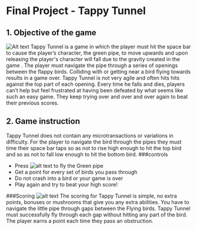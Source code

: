 # Final Project - Tappy Tunnel
## 1. Objective of the game
![Alt text](https://i.imgur.com/yOodX9p.gif)
Tappy Tunnel is a game in which the player must hit the space bar to cause the player’s character, the green pipe,
to move upwards and upon releasing the player's character will fall due to the gravity created in the game . The player must navigate the pipe through a series of openings between the flappy birds.
Colliding with or getting near a bird flying towards results in a game over. Tappy Tunnel is not very agile and often hits hits against the top part of each opening. Every time he falls and dies, players can’t help but feel frustrated at having been defeated by what seems like such an easy game. 
They keep trying over and over and over again to beat their previous scores.

## 2. Game instruction
Tappy Tunnel does not contain any microtransactions or variations in difficulty. For the player to navigate the bird through
the pipes they must time their space bar taps so as not to rise high enough to hit the top bird and so as not to fall low enough to 
hit the bottom bird. 
###controls
* Press ![alt text](http://chittagongit.com/images/spacebar-icon/spacebar-icon-25.jpg) to fly the Green pipe
* Get a point for every set of birds you pass through
* Do not crash into a bird or your game is over
* Play again and try to beat your high score!

###Scoring
![alt text](https://cdn.wccftech.com/wp-content/uploads/2014/02/flap.jpg)
The scoring for Tappy Tunnel is simple, no extra points, bonuses or mushrooms that give you any extra abilities.
You have to navigate the little pipe through gaps between the Flying birds. Tappy Tunnel must successfully fly through each gap without hitting any part of the bird.
The player earns a point each time they pass an obstruction.